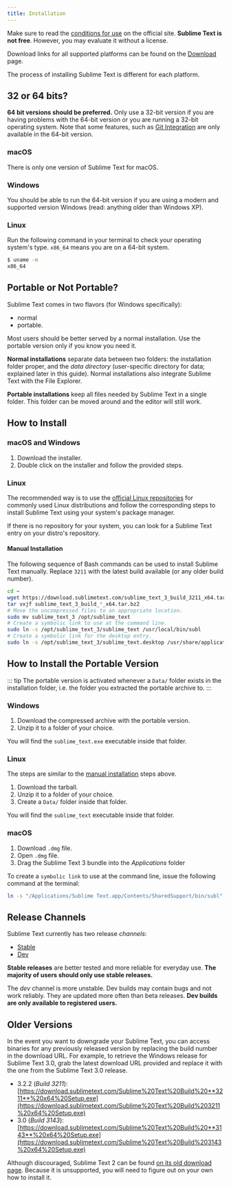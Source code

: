 ```yaml
---
title: Installation
---
```


Make sure to read the [conditions for use](https://www.sublimetext.com/buy)
on the official site.
**Sublime Text is not free**.
However,
you may evaluate it without a license.

Download links for all supported platforms
can be found on the [Download][] page.

The process of installing Sublime Text
is different for each platform.

[Download]: https://www.sublimetext.com/download


## 32 or 64 bits?

**64 bit versions should be preferred.**
Only use a 32-bit version
if you are having problems with the 64-bit version
or you are running a 32-bit operating system.
Note that some features,
such as [Git Integration][]
are only available in the 64-bit version.

[Git Integration]: https://www.sublimetext.com/docs/git_integration.html

### macOS

There is only one version
of Sublime Text for macOS.


### Windows

You should be able to run
the 64-bit version
if you are using a modern and supported version Windows
(read: anything older than Windows XP).


### Linux

Run the following command
in your terminal
to check your operating system's type.
`x86_64` means you are on a 64-bit system.

```bash
$ uname -m
x86_64
```

## Portable or Not Portable?

Sublime Text comes in two flavors (for Windows specifically):

- normal
- portable.

Most users should be better served by a normal installation.
Use the portable version only if you know you need it.

**Normal installations** separate data
between two folders:
the installation folder proper,
and the *data directory*
(user-specific directory for data;
explained later in this guide).
Normal installations
also integrate Sublime Text
with the File Explorer.

**Portable installations** keep all files
needed by Sublime Text
in a single folder.
This folder can be moved around
and the editor will still work.


## How to Install

### macOS and Windows

1. Download the installer.
2. Double click on the installer and follow the provided steps.

### Linux

The recommended way is to
use the [official Linux repositories][repositories]
for commonly used Linux distributions
and follow the corresponding steps
to install Sublime Text using your system's package manager.

If there is no repository for your system,
you can look for a Sublime Text entry
on your distro's repository.

[repositories]: https://www.sublimetext.com/docs/linux_repositories.html


#### Manual Installation

The following sequence of Bash commands can be used
to install Sublime Text manually.
Replace `3211` with the latest build available
(or any older build number).

```bash
cd ~
wget https://download.sublimetext.com/sublime_text_3_build_3211_x64.tar.bz2
tar vxjf sublime_text_3_build_*_x64.tar.bz2
# Move the uncompressed files to an appropriate location.
sudo mv sublime_text_3 /opt/sublime_text
# Create a symbolic link to use at the command line.
sudo ln -s /opt/sublime_text_3/sublime_text /usr/local/bin/subl
# Create a symbolic link for the desktop entry.
sudo ln -s /opt/sublime_text_3/sublime_text.desktop /usr/share/applications/sublime_text.desktop
```

## How to Install the Portable Version

::: tip
The portable version is activated
whenever a `Data/` folder exists in the installation folder,
i.e. the folder you extracted the portable archive to.
:::

### Windows

1. Download the compressed archive with the portable version.
2. Unzip it to a folder of your choice.

You will find the `sublime_text.exe` executable inside that folder.

### Linux

The steps are similar
to the [manual installation](#manual-installation) steps above.

1. Download the tarball.
2. Unzip it to a folder of your choice.
3. Create a `Data/` folder inside that folder.

You will find the `sublime_text` executable inside that folder.

### macOS

1. Download `.dmg` file.
2. Open `.dmg` file.
3. Drag the Sublime Text 3 bundle into the *Applications* folder

To create a `symbolic link` to use at the command line,
issue the following command at the terminal:

```bash
ln -s "/Applications/Sublime Text.app/Contents/SharedSupport/bin/subl" /usr/local/bin/subl
```

<!-- TODO check this by someone with a mac -->


## Release Channels

Sublime Text currently has two release *channels*:

* [Stable](https://www.sublimetext.com/3)
* [Dev](https://www.sublimetext.com/3dev)

**Stable releases** are better tested 
and more reliable for everyday use.
**The majority of users should only use stable releases.**

The *dev* channel is more unstable.
Dev builds may contain bugs and not work reliably.
They are updated more often than beta releases.
**Dev builds are only available to registered users.**


## Older Versions

In the event you want to downgrade your Sublime Text,
you can access binaries for any previously released version
by replacing the build number in the download URL.
For example, to retrieve the Windows release for Sublime Text 3.0,
grab the latest download URL provided and replace it with the one from the Sublime Text 3.0 release.

- 3.2.2 (*Build 3211*):
  [https://download.sublimetext.com/Sublime%20Text%20Build%20**3211**%20x64%20Setup.exe](https://download.sublimetext.com/Sublime%20Text%20Build%203211%20x64%20Setup.exe)
- 3.0 (*Build 3143*):
  [https://download.sublimetext.com/Sublime%20Text%20Build%20**3143**%20x64%20Setup.exe](https://download.sublimetext.com/Sublime%20Text%20Build%203143%20x64%20Setup.exe)

Although discouraged,
Sublime Text 2 can be found [on its old download page][st2].
Because it is unsupported,
you will need to figure out on your own
how to install it.

[st2]: https://www.sublimetext.com/2
